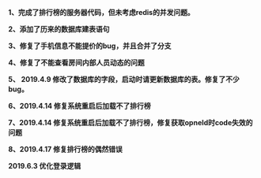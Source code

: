 **1、完成了排行榜的服务器代码，但未考虑redis的并发问题。**

**2、添加了历来的数据库建表语句**

**3、修复了手机信息不能提价的bug，并且合并了分支**

**4、修复了不能查看房间内部人员动态的问题**

**5、 2019.4.9 修改了数据库的字段，启动时请更新数据库的表。修复了不少bug。**

**6、2019.4.14 修复系统重启后加载不了排行榜**

**7、2019.4.14 修复系统重启后加载不了排行榜，修复获取opneId时code失效的问题**

**8、2019.4.17 修复排行榜的偶然错误**

**2019.6.3  优化登录逻辑**